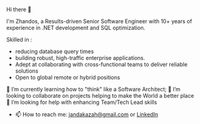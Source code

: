 Hi there 👋

I'm Zhandos, a  Results-driven Senior Software Engineer with 10+ years of experience in .NET development and SQL optimization. 

Skilled in :
- reducing database query times 
- building robust, high-traffic enterprise applications.
- Adept at collaborating with cross-functional teams to deliver reliable solutions
- Open to global remote or hybrid positions



🌱 I’m currently learning how to "think" like a Software Architect;
👯 I’m looking to collaborate on projects helping to make the World a better place
🤔 I’m looking for help with enhancing Team/Tech Lead skills
- 📫 How to reach me: [jandakazah@gmail.com](mailto:jandakazah@gmail.com) or [LinkedIn](https://www.linkedin.com/in/jandakazah/) 
